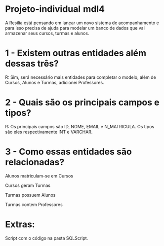 # Projeto-individual mdl4

A Resilia está pensando em lançar um novo sistema de acompanhamento e para isso precisa de ajuda para modelar um banco de dados que vai armazenar seus cursos, turmas e alunos.


# 1 - Existem outras entidades além dessas três?

R: Sim, será necessário mais entidades para completar o modelo, além de Cursos, Alunos e Turmas, adicionei Professores.


# 2 - Quais são os principais campos e tipos?

R: Os principais campos são ID, NOME, EMAIL e N_MATRICULA. Os tipos são eles respectivamente INT e VARCHAR.


# 3 - Como essas entidades são relacionadas?

Alunos matriculam-se em Cursos

Cursos geram Turmas 

Turmas  possuem Alunos

Turmas contem Professores

# Extras:
Script com o código na pasta SQLScript.
